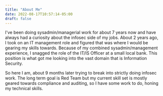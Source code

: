 ```yaml
---
title: "About Me"
date: 2022-08-17T10:57:14-05:00
draft: false
---
```


I've been doing sysadmin/managerial work for about 7 years now and have always had a curiosity about the infosec side of my jobs. About 2 years ago, I took on an IT management role and figured that was where I would be gearing my skills towards. Because of my combined sysadmin/management experience, I snagged the role of the IT/IS Officer at a small local bank. This position is what got me looking into the vast domain that is Information Security.

So here I am, about 9 months later trying to break into strictly doing infosec work. The long term goal is Red Team but my current skill set is mostly geared towards compliance and auditing, so I have some work to do, honing my technical skills.